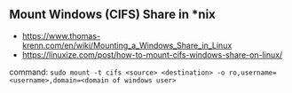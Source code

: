 ## Mount Windows (CIFS) Share in *nix
* https://www.thomas-krenn.com/en/wiki/Mounting_a_Windows_Share_in_Linux
* https://linuxize.com/post/how-to-mount-cifs-windows-share-on-linux/

command:
`sudo mount -t cifs <source> <destination> -o ro,username=<username>,domain=<domain of windows user>`
